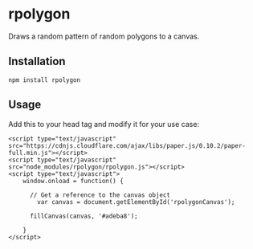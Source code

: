 # rpolygon
Draws a random pattern of random polygons to a canvas.

## Installation
`npm install rpolygon`

## Usage
Add this to your head tag and modify it for your use case: 
```
<script type="text/javascript" src="https://cdnjs.cloudflare.com/ajax/libs/paper.js/0.10.2/paper-full.min.js"></script>
<script type="text/javascript" src="node_modules/rpolygon/rpolygon.js"></script>
<script type="text/javascript">
	window.onload = function() {

      // Get a reference to the canvas object
		var canvas = document.getElementById('rpolygonCanvas');

      fillCanvas(canvas, '#adeba8');

	}
</script>
```
